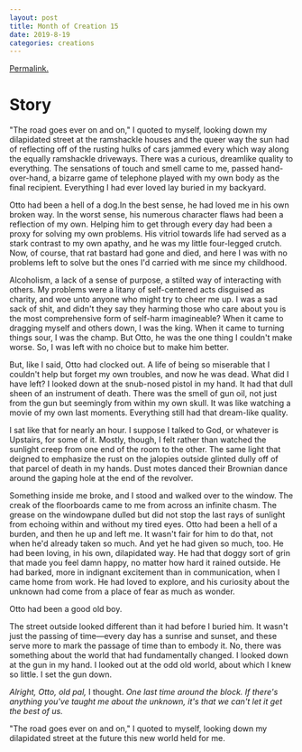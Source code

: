 ```yaml
---
layout: post
title: Month of Creation 15
date: 2019-8-19
categories: creations
---
```


[Permalink.](https://www.reddit.com/r/WritingPrompts/comments/cslhv9/wp_your_life_has_been_full_of_hardship_pain_loss/exfld64?utm_source=share&utm_medium=web2x)

# Story

"The road goes ever on and on," I quoted to myself, looking down my dilapidated street at
the ramshackle houses and the queer way the sun had of reflecting off of the rusting
hulks of cars jammed every which way along the equally ramshackle driveways. There was a
curious, dreamlike quality to everything. The sensations of touch and smell came to me,
passed hand-over-hand, a bizarre game of telephone played with my own body as the final
recipient. Everything I had ever loved lay buried in my backyard.

Otto had been a hell of a dog.In the best sense, he had loved me in his own broken way.
In the worst sense, his numerous character flaws had been a reflection of my own. Helping
him to get through every day had been a proxy for solving my own problems. His vitriol
towards life had served as a stark contrast to my own apathy, and he was my little
four-legged crutch. Now, of course, that rat bastard had gone and died, and here I was
with no problems left to solve but the ones I'd carried with me since my childhood.

Alcoholism, a lack of a sense of purpose, a stilted way of interacting with others. My
problems were a litany of self-centered acts disguised as charity, and woe unto anyone
who might try to cheer me up. I was a sad sack of shit, and didn't they say they harming
those who care about you is the most comprehensive form of self-harm imagineable? When it
came to dragging myself and others down, I was the king. When it came to turning things
sour, I was the champ. But Otto, he was the one thing I couldn't make worse. So, I was
left with no choice but to make him better.

But, like I said, Otto had clocked out. A life of being so miserable that I couldn't help
but forget my own troubles, and now he was dead. What did I have left? I looked down at
the snub-nosed pistol in my hand. It had that dull sheen of an instrument of death. There
was the smell of gun oil, not just from the gun but seemingly from within my own skull.
It was like watching a movie of my own last moments. Everything still had that dream-like
quality.

I sat like that for nearly an hour. I suppose I talked to God, or whatever is Upstairs,
for some of it. Mostly, though, I felt rather than watched the sunlight creep from one
end of the room to the other. The same light that deigned to emphasize the rust on the
jalopies outside glinted dully off of that parcel of death in my hands. Dust motes danced
their Brownian dance around the gaping hole at the end of the revolver.

Something inside me broke, and I stood and walked over to the window. The creak of the
floorboards came to me from across an infinite chasm. The grease on the windowpane dulled
but did not stop the last rays of sunlight from echoing within and without my tired eyes.
Otto had been a hell of a burden, and then he up and left me. It wasn't fair for him to
do that, not when he'd already taken so much. And yet he had given so much, too. He had
been loving, in his own, dilapidated way. He had that doggy sort of grin that made you
feel damn happy, no matter how hard it rained outside. He had barked, more in indignant
excitement than in communication, when I came home from work. He had loved to explore,
and his curiosity about the unknown had come from a place of fear as much as wonder.

Otto had been a good old boy. 

The street outside looked different than it had before I buried him. It wasn't just the
passing of time—every day has a sunrise and sunset, and these serve more to mark the
passage of time than to embody it. No, there was something about the world that had
fundamentally changed. I looked down at the gun in my hand. I looked out at the odd old
world, about which I knew so little. I set the gun down.

_Alright, Otto, old pal,_ I thought. _One last time around the block. If there's anything
you've taught me about the unknown, it's that we can't let it get the best of us._

"The road goes ever on and on," I quoted to myself, looking down my dilapidated street at
the future this new world held for me.

